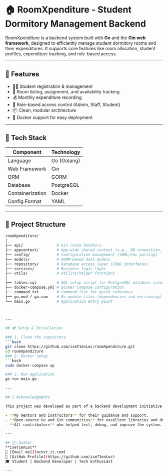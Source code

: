 # 🏠 RoomXpenditure - Student Dormitory Management Backend

RoomXpenditure is a backend system built with **Go** and the **Gin web framework**, designed to efficiently manage student dormitory rooms and their expenditures. It supports core features like room allocation, student profiles, expenditure tracking, and role-based access.

---

## 📌 Features

- 🧑‍🎓 Student registration & management  
- 🏡 Room listing, assignment, and availability tracking  
- 💰 Monthly expenditure recording  
- 🔐 Role-based access control (Admin, Staff, Student)  
- 📦 Clean, modular architecture  
- 🐳 Docker support for easy deployment  

---

## 🧱 Tech Stack

| Component       | Technology      |
|----------------|-----------------|
| Language        | Go (Golang)     |
| Web Framework   | Gin             |
| ORM             | GORM            |
| Database        | PostgreSQL      |
| Containerization| Docker          |
| Config Format   | YAML            |

---

## 📁 Project Structure

```bash
roomXpenditure/
│
├── api/               # Gin route handlers
├── appcontext/        # App-wide shared context (e.g., DB connection, logger)
├── config/            # Configuration management (YAML/env parsing)
├── models/            # GORM-based data models
├── repository/        # Database access layer (CRUD interfaces)
├── services/          # Business logic layer
├── utils/             # Utility/helper functions
│
├── tables.sql         # SQL setup script for PostgreSQL database schema
├── docker-compose.yml # Docker Compose configuration
├── command.txt        # Command list for quick reference
├── go.mod / go.sum    # Go module files (dependencies and versioning)
└── main.go            # Application entry point



---

## 🛠️ Setup & Installation

### 1. Clone the repository
```bash
git clone https://github.com/iseT1enLoc/roomXpenditure.git
cd roomXpenditure
### 2. Docker setup
```bash
sudo docker-compose up

### 2. Run application
go run main.go

---

## 🙏 Acknowledgments

This project was developed as part of a backend development initiative for student room and expenditure management. Special thanks to:

- **My mentors and instructors** for their guidance and support.
- **Open-source Go and Gin communities** for excellent libraries and documentation.
- **All contributors** who helped test, debug, and improve the system.

---

## 👨‍💻 Author
**iseT1enLoc**  
📧 [Email me](locnvt.it.com)  
🔗 [GitHub Profile](https://github.com/iseT1enLoc)  
🎓 Student | Backend Developer | Tech Enthusiast

---
